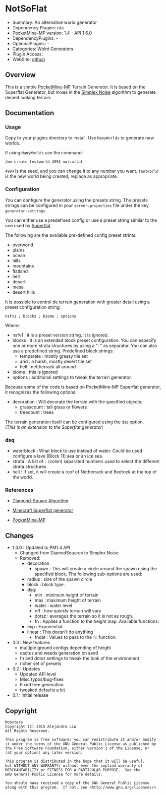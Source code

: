 NotSoFlat
=======

* Summary: An alternative world generator
* Dependency Plugins: n/a
* PocketMine-MP version: 1.4 - API 1.6.0
* DependencyPlugins: -
* OptionalPlugins: -
* Categories: Wolrd Generators
* Plugin Access: 
* WebSite: [github](https://github.com/alejandroliu/bad-plugins/tree/master/)

Overview
--------

This is a simple [PocketMine-MP][3] Terrain Generator.  It is based on the
Superflat Generator, but mixes in the [Simplex Noise][1] algorithm
to generate decent looking terrain.


Documentation
-------------

### Usage

Copy to your plugins directory to install.  Use `ManyWorlds` to
generate new worlds.

If using `ManyWorlds` use the command:

	/mw create testworld 4994 notsoflat

`4994` is the seed, and you can change it to any number you want.
`testworld` is the new world being created, replace as appropriate.

### Configuration

You can configure the generator using the presets string.
The presets strings can be configured in your `server.properties`
file under the key `generator-settings`.

You can either use a predefined config or use a preset string similar
to the one used by [Superflat][2]

The following are the available pre-defined config preset strints:

- overworld
- plains
- ocean
- hills
- mountains
- flatland
- hell
- desert
- mesa
- desert hills

It is possible to control de terrain generation with greater
detail using a preset configuration string:

	nsfv1 ; blocks ; biome ; options

Where:

- nsfv1 : it is a preset version string. It is ignored.
- blocks : it is an extended block preset configuration.  You can
  especify one or more strata structures by using a "`:`" as
  separator.  You can also use a predefined string.  Predefined
  block strings:
  - temperate : mostly grassy tile set
  - arid : a harsh, mostly desert tile set
  - hell : nettherrack all around
- biome : this is ignored
- options : additional settings to tweak the terrain generator.

Because some of the code is based on PocketMine-MP Superflat
generator, it recognizes the following options:

- decoration : Will decorate the terrain with the specified objects:
  - grasscount : tall grass or flowers
  - treecount : trees

The terrain generation itself can be configured using the `dsq` option.  
_(This is an extension to the Superflat generator)_

### dsq

- waterblock : What block to use instead of water.  Could be used
  configure a lava (Block 11) sea or an ice sea.
- strata : A list of `:` (colon) separated numbers used to select
  the different strata structures.
- hell : If set, it will create a roof of Netherrack and Bedrock at
  the top of the world.

### References

- [Diamond-Square Algorithm][1]
- [Minecraft Superflat generator][2]
- [PocketMine-MP][3]

	[1]: http://en.wikipedia.org/wiki/Simplex_noise "Wikipedia"
	[2]: http://minecraft.gamepedia.com/Superflat "Superflat Generator"
	[3]: http://www.pocketmine.net/ "PocketMine-MP"

Changes
-------

* 1.0.0 : Updated to PM1.4 API
  * Changed from DiamodSquares to Simplex Noise
  * Removed:
    - decoration:
      - spawn : This will create a circle around the spawn using the
	specified block.  The following sub-options are used:
	- radius : size of the spawn circle
	- block : block type.
    - dsq:
      - min : minimum height of terrain
      - max : maximum height of terrain
      - water : water level
      - off : how quickly terrain will vary
      - dotsz : averages the terrain so it is not as rough.
      - fn : Applies a function to the height map.  Available functions:
	- exp : Exponential.
	- linear : This doesn't do anything
      - fndat : Values to pass to the `fn` function.
* 0.3 : New features
  - multiple ground configs depending of height
  - cactus and weeds generation on sand
  - fn and dotsz settings to tweak the look of the environment
  - richer set of presets
* 0.2 : Updates
  - Updated API level
  - Misc typos/bug-fixes
  - Fixed tree generation
  - tweaked defaults a bit
* 0.1 : Initial release

Copyright
---------

    Mobsters
    Copyright (C) 2015 Alejandro Liu
    All Rights Reserved.

    This program is free software: you can redistribute it and/or modify
    it under the terms of the GNU General Public License as published by
    the Free Software Foundation, either version 2 of the License, or
    (at your option) any later version.

    This program is distributed in the hope that it will be useful,
    but WITHOUT ANY WARRANTY; without even the implied warranty of
    MERCHANTABILITY or FITNESS FOR A PARTICULAR PURPOSE.  See the
    GNU General Public License for more details.

    You should have received a copy of the GNU General Public License
    along with this program.  If not, see <http://www.gnu.org/licenses/>.
